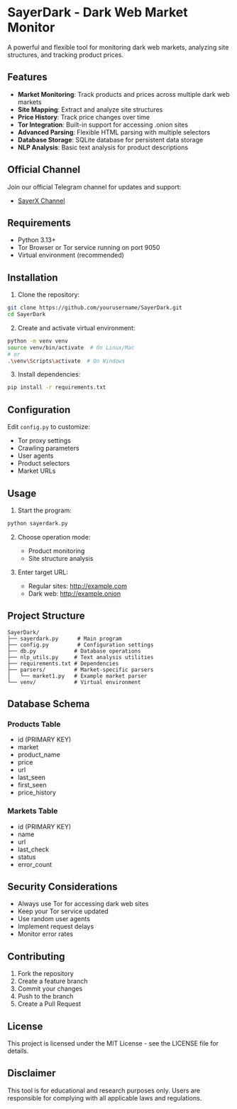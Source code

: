 # SayerDark - Dark Web Market Monitor

A powerful and flexible tool for monitoring dark web markets, analyzing site structures, and tracking product prices.

## Features

- **Market Monitoring**: Track products and prices across multiple dark web markets
- **Site Mapping**: Extract and analyze site structures
- **Price History**: Track price changes over time
- **Tor Integration**: Built-in support for accessing .onion sites
- **Advanced Parsing**: Flexible HTML parsing with multiple selectors
- **Database Storage**: SQLite database for persistent data storage
- **NLP Analysis**: Basic text analysis for product descriptions

## Official Channel

Join our official Telegram channel for updates and support:
- [SayerX Channel](https://t.me/+J_4BNHpp0X9hODM0)

## Requirements

- Python 3.13+
- Tor Browser or Tor service running on port 9050
- Virtual environment (recommended)

## Installation

1. Clone the repository:
```bash
git clone https://github.com/yourusername/SayerDark.git
cd SayerDark
```

2. Create and activate virtual environment:
```bash
python -m venv venv
source venv/bin/activate  # On Linux/Mac
# or
.\venv\Scripts\activate  # On Windows
```

3. Install dependencies:
```bash
pip install -r requirements.txt
```

## Configuration

Edit `config.py` to customize:
- Tor proxy settings
- Crawling parameters
- User agents
- Product selectors
- Market URLs

## Usage

1. Start the program:
```bash
python sayerdark.py
```

2. Choose operation mode:
   - Product monitoring
   - Site structure analysis

3. Enter target URL:
   - Regular sites: http://example.com
   - Dark web: http://example.onion

## Project Structure

```
SayerDark/
├── sayerdark.py      # Main program
├── config.py         # Configuration settings
├── db.py            # Database operations
├── nlp_utils.py     # Text analysis utilities
├── requirements.txt # Dependencies
├── parsers/         # Market-specific parsers
│   └── market1.py   # Example market parser
└── venv/            # Virtual environment
```

## Database Schema

### Products Table
- id (PRIMARY KEY)
- market
- product_name
- price
- url
- last_seen
- first_seen
- price_history

### Markets Table
- id (PRIMARY KEY)
- name
- url
- last_check
- status
- error_count

## Security Considerations

- Always use Tor for accessing dark web sites
- Keep your Tor service updated
- Use random user agents
- Implement request delays
- Monitor error rates

## Contributing

1. Fork the repository
2. Create a feature branch
3. Commit your changes
4. Push to the branch
5. Create a Pull Request

## License

This project is licensed under the MIT License - see the LICENSE file for details.

## Disclaimer

This tool is for educational and research purposes only. Users are responsible for complying with all applicable laws and regulations.
